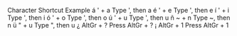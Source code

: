 Character	Shortcut	Example
á	' + a	Type ', then a
é	' + e	Type ', then e
í	' + i	Type ', then i
ó	' + o	Type ', then o
ú	' + u	Type ', then u
ñ	~ + n	Type ~, then n
ü	" + u	Type ", then u
¿	AltGr + ?	Press AltGr + ?
¡	AltGr + 1	Press AltGr + 1